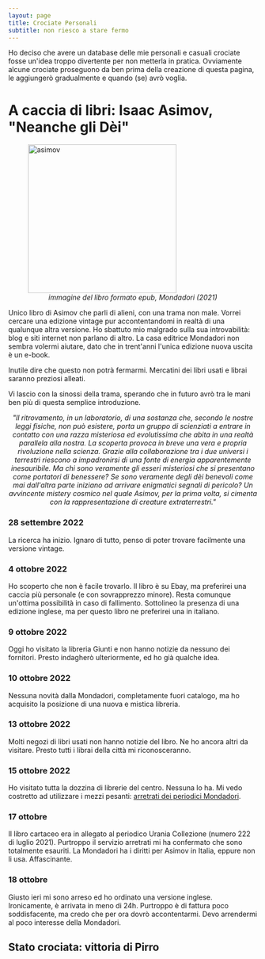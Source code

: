 ```yaml
---
layout: page
title: Crociate Personali
subtitle: non riesco a stare fermo
---
```


Ho deciso che avere un database delle mie personali e casuali crociate fosse un'idea troppo divertente per non metterla in pratica. Ovviamente alcune crociate proseguono da ben prima della creazione di questa pagina, le aggiungerò gradualmente e quando (se) avrò voglia.

# A caccia di libri: Isaac Asimov, "Neanche gli Dèi"
<figure>
  <img src="https://user-images.githubusercontent.com/64229723/194760144-1a2fc30c-7157-46f9-87c9-01a22780fbd3.jpg" alt="asimov" class="center" width="300"/>
  <figcaption><center><em>immagine del libro formato epub, Mondadori (2021)</em></center></figcaption>
</figure>
Unico libro di Asimov che parli di alieni, con una trama non male. Vorrei cercare una edizione vintage  pur accontentandomi in realtà di una qualunque altra versione. 
Ho sbattuto mio malgrado sulla sua introvabilità: blog e siti internet non parlano di altro. La casa editrice Mondadori non sembra volermi aiutare, dato che in trent'anni l'unica edizione nuova uscita è un e-book.

Inutile dire che questo non potrà fermarmi. Mercatini dei libri usati e librai saranno preziosi alleati. 

Vi lascio con la sinossi della trama, sperando che in futuro avrò tra le mani ben più di questa semplice introduzione.

<block>
  <center><em>
  "Il ritrovamento, in un laboratorio, di una sostanza che, secondo le nostre leggi fisiche, non può esistere, porta un gruppo di scienziati a entrare in contatto con una razza misteriosa ed evolutissima che abita in una realtà parallela alla nostra. La scoperta provoca in breve una vera e propria rivoluzione nella scienza. Grazie alla collaborazione tra i due universi i terrestri riescono a impadronirsi di una fonte di energia apparentemente inesauribile. Ma chi sono veramente gli esseri misteriosi che si presentano come portatori di benessere? Se sono veramente degli dèi benevoli come mai dall'altra parte iniziano ad arrivare enigmatici segnali di pericolo? Un avvincente mistery cosmico nel quale Asimov, per la prima volta, si cimenta con la rappresentazione di creature extraterrestri."
  </em></center>
 </block>



### 28 settembre 2022
La ricerca ha inizio. Ignaro di tutto, penso di poter trovare facilmente una versione vintage.

### 4 ottobre 2022
Ho scoperto che non è facile trovarlo. Il libro è su Ebay, ma preferirei una caccia più personale (e con sovrapprezzo minore). Resta comunque un'ottima possibilità in caso di fallimento. Sottolineo la presenza di una edizione inglese, ma per questo libro ne preferirei una in italiano.

### 9 ottobre 2022
Oggi ho visitato la libreria Giunti e non hanno notizie da nessuno dei fornitori. Presto indagherò ulteriormente, ed ho già qualche idea.

### 10 ottobre 2022
Nessuna novità dalla Mondadori, completamente fuori catalogo, ma ho acquisito la posizione di una nuova e mistica libreria.

### 13 ottobre 2022
Molti negozi di libri usati non hanno notizie del libro. Ne ho ancora altri da visitare. Presto tutti i librai della città mi riconosceranno.

### 15 ottobre 2022
Ho visitato tutta la dozzina di librerie del centro. Nessuna lo ha. Mi vedo costretto ad utilizzare i mezzi pesanti: [arretrati dei periodici Mondadori](https://arretrati.mondadori.it/privati/fascicolo-n-20210222-di-urania-collezione.html).

### 17 ottobre 
Il libro cartaceo era in allegato al periodico Urania Collezione (numero 222 di luglio 2021). Purtroppo il servizio arretrati mi ha confermato che sono totalmente esauriti. La Mondadori ha i diritti per Asimov in Italia, eppure non li usa. Affascinante. 

### 18 ottobre
Giusto ieri mi sono arreso ed ho ordinato una versione inglese. Ironicamente, è arrivata in meno di 24h. Purtroppo è di fattura poco soddisfacente, ma credo che per ora dovrò accontentarmi. Devo arrendermi al poco interesse della Mondadori.

## Stato crociata: vittoria di Pirro

